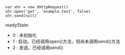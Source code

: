 ```
var xhr = new XHttpRequest()
xhr.open('get', 'example.text', false)
xhr.send(null)
```

readyState:
- 0 : 未初始化
- 1 : 启动。已经调用open()方法，但尚未调用send()方法
- 2 : 发送。已经调用send()
